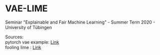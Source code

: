 # VAE-LIME
Seminar "Explainable and Fair Machine Learning" - Summer Term 2020 - University of Tübingen  


Sources:  
pytorch vae example: [Link](https://github.com/pytorch/examples/tree/master/vae)  
fooling lime : [Link](https://github.com/dylan-slack/Fooling-LIME-SHAP)
